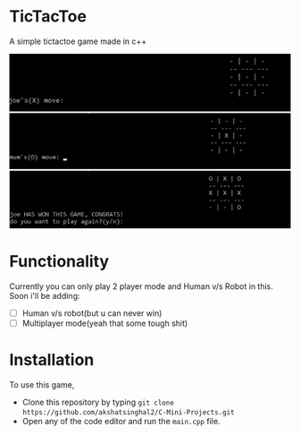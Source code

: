 # TicTacToe
A simple tictactoe game made in c++

<center>
<img src="img/pic1.png">
<br>

<img src="img/pic2.png">
<br>
<img src="img/pic3.png">
</center>

# Functionality
Currently you can only play 2 player mode and Human v/s Robot in this. Soon i'll be adding:
- [ ] Human v/s robot(but u can never win)
- [ ] Multiplayer mode(yeah that some tough shit)

# Installation
To use this game,
+ Clone this repository by typing ```git clone https://github.com/akshatsinghal2/C-Mini-Projects.git```
+ Open any of the code editor and run the ```main.cpp``` file.
